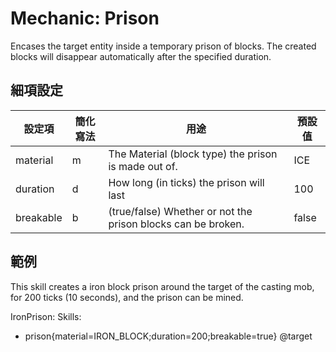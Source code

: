 Mechanic: Prison
================

Encases the target entity inside a temporary prison of blocks. The
created blocks will disappear automatically after the specified
duration.

細項設定
----------

| 設定項 | 簡化寫法 | 用途 | 預設值 |
|-----------|---------|--------------------------------------------------------------|---------------|
| material  | m   | The Material (block type) the prison is made out of. | ICE   |
| duration  | d   | How long (in ticks) the prison will last | 100   |
| breakable | b   | (true/false) Whether or not the prison blocks can be broken. | false |

  

範例
--------

This skill creates a iron block prison around the target of the casting
mob, for 200 ticks (10 seconds), and the prison can be mined.

IronPrison:
  Skills:
  - prison{material=IRON_BLOCK;duration=200;breakable=true} @target
